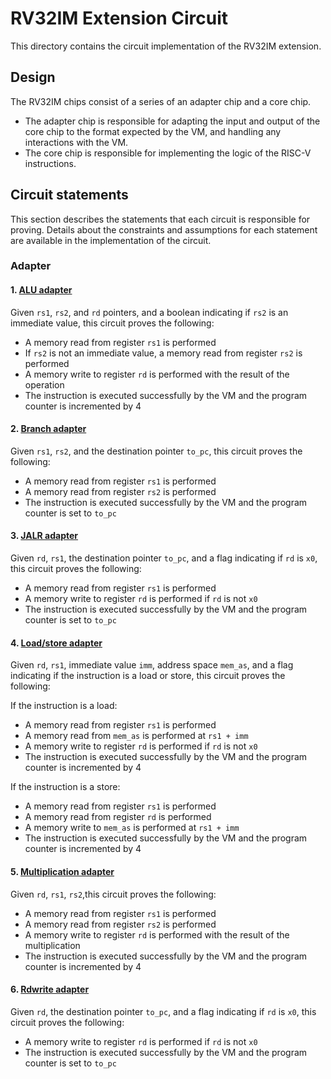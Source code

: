 # RV32IM Extension Circuit

This directory contains the circuit implementation of the RV32IM extension.

## Design

The RV32IM chips consist of a series of an adapter chip and a core chip.

- The adapter chip is responsible for adapting the input and output of the core chip to the format expected by the VM, and handling any interactions with the VM.
- The core chip is responsible for implementing the logic of the RISC-V instructions.

## Circuit statements

This section describes the statements that each circuit is responsible for proving.
Details about the constraints and assumptions for each statement are available in the implementation of the circuit.

### Adapter

#### 1. [ALU adapter](./adapters/alu.rs)

Given `rs1`, `rs2`, and `rd` pointers, and a boolean indicating if `rs2` is an immediate value,
this circuit proves the following:

- A memory read from register `rs1` is performed
- If `rs2` is not an immediate value, a memory read from register `rs2` is performed
- A memory write to register `rd` is performed with the result of the operation
- The instruction is executed successfully by the VM and the program counter is incremented by 4

#### 2. [Branch adapter](./adapters/branch.rs)

Given `rs1`, `rs2`, and the destination pointer `to_pc`, this circuit proves the following:

- A memory read from register `rs1` is performed
- A memory read from register `rs2` is performed
- The instruction is executed successfully by the VM and the program counter is set to `to_pc`

#### 3. [JALR adapter](./adapters/jalr.rs)

Given `rd`, `rs1`, the destination pointer `to_pc`, and a flag indicating if `rd` is `x0`, this circuit proves the following:

- A memory read from register `rs1` is performed
- A memory write to register `rd` is performed if `rd` is not `x0`
- The instruction is executed successfully by the VM and the program counter is set to `to_pc`

#### 4. [Load/store adapter](./adapters/loadstore.rs)

Given `rd`, `rs1`, immediate value `imm`, address space `mem_as`, and a flag indicating if the instruction is a load or store, this circuit proves the following:

If the instruction is a load:

- A memory read from register `rs1` is performed
- A memory read from `mem_as` is performed at `rs1 + imm`
- A memory write to register `rd` is performed if `rd` is not `x0`
- The instruction is executed successfully by the VM and the program counter is incremented by 4

If the instruction is a store:

- A memory read from register `rs1` is performed
- A memory read from register `rd` is performed
- A memory write to `mem_as` is performed at `rs1 + imm`
- The instruction is executed successfully by the VM and the program counter is incremented by 4

#### 5. [Multiplication adapter](./adapters/mul.rs)

Given `rd`, `rs1`, `rs2`,this circuit proves the following:

- A memory read from register `rs1` is performed
- A memory read from register `rs2` is performed
- A memory write to register `rd` is performed with the result of the multiplication
- The instruction is executed successfully by the VM and the program counter is incremented by 4

#### 6. [Rdwrite adapter](./adapters/rdwrite.rs)

Given `rd`, the destination pointer `to_pc`, and a flag indicating if `rd` is `x0`, this circuit proves the following:

- A memory write to register `rd` is performed if `rd` is not `x0`
- The instruction is executed successfully by the VM and the program counter is set to `to_pc`
